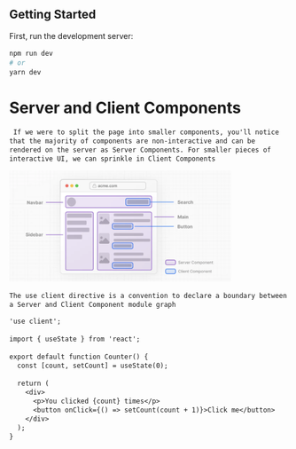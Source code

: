 
## Getting Started

First, run the development server:

```bash
npm run dev
# or
yarn dev
```

# Server and Client Components
````
 If we were to split the page into smaller components, you'll notice that the majority of components are non-interactive and can be rendered on the server as Server Components. For smaller pieces of interactive UI, we can sprinkle in Client Components
 ````
<img src='./img/img1.png' width=400 />

````
The use client directive is a convention to declare a boundary between a Server and Client Component module graph
````
````
'use client';
 
import { useState } from 'react';
 
export default function Counter() {
  const [count, setCount] = useState(0);
 
  return (
    <div>
      <p>You clicked {count} times</p>
      <button onClick={() => setCount(count + 1)}>Click me</button>
    </div>
  );
}
````